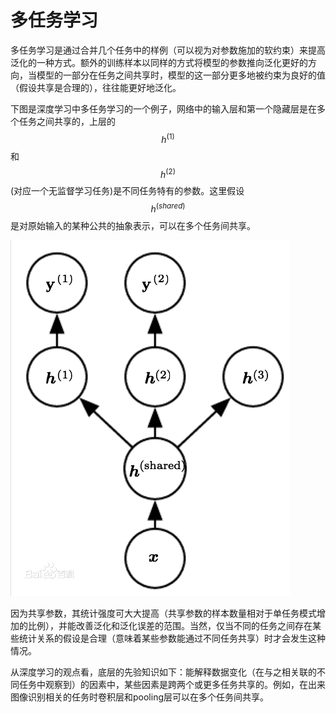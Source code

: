 # 多任务学习

多任务学习是通过合并几个任务中的样例（可以视为对参数施加的软约束）来提高泛化的一种方式。额外的训练样本以同样的方式将模型的参数推向泛化更好的方向，当模型的一部分在任务之间共享时，模型的这一部分更多地被约束为良好的值（假设共享是合理的），往往能更好地泛化。

下图是深度学习中多任务学习的一个例子，网络中的输入层和第一个隐藏层是在多个任务之间共享的，上层的 $$h^{(1)}$$ 和 $$h^{(2)}$$ \(对应一个无监督学习任务\)是不同任务特有的参数。这里假设 $$h^{(shared)}$$ 是对原始输入的某种公共的抽象表示，可以在多个任务间共享。

![](../../../.gitbook/assets/f9198618367adab403b897b087d4b31c8601e4dd.jpg)

因为共享参数，其统计强度可大大提高（共享参数的样本数量相对于单任务模式增加的比例），并能改善泛化和泛化误差的范围。当然，仅当不同的任务之间存在某些统计关系的假设是合理（意味着某些参数能通过不同任务共享）时才会发生这种情况。

从深度学习的观点看，底层的先验知识如下：能解释数据变化（在与之相关联的不同任务中观察到）的因素中，某些因素是跨两个或更多任务共享的。例如，在出来图像识别相关的任务时卷积层和pooling层可以在多个任务间共享。

